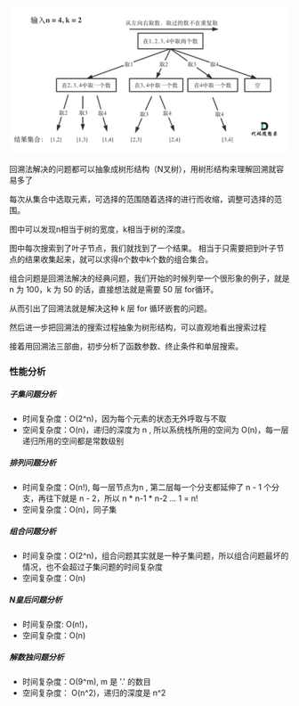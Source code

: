 ![img.png](img.png)

回溯法解决的问题都可以抽象成树形结构（N叉树），用树形结构来理解回溯就容易多了

每次从集合中选取元素，可选择的范围随着选择的进行而收缩，调整可选择的范围。

图中可以发现n相当于树的宽度，k相当于树的深度。

图中每次搜索到了叶子节点，我们就找到了一个结果。
相当于只需要把到叶子节点的结果收集起来，就可以求得n个数中k个数的组合集合。

组合问题是回溯法解决的经典问题，我们开始的时候列举一个很形象的例子，就是 n 为 100，k 为 50 的话，直接想法就是需要 50 层
for循环。

从而引出了回溯法就是解决这种 k 层 for 循环嵌套的问题。

然后进一步把回溯法的搜索过程抽象为树形结构，可以直观地看出搜索过程

接着用回溯法三部曲，初步分析了函数参数、终止条件和单层搜索。

### 性能分析

##### 子集问题分析
- 时间复杂度：O(2^n)，因为每个元素的状态无外呼取与不取
- 空间复杂度：O(n)，递归的深度为 n , 所以系统栈所用的空间为 O(n)，每一层递归所用的空间都是常数级别

##### 排列问题分析
- 时间复杂度：O(n!), 每一层节点为n , 第二层每一个分支都延伸了 n - 1 个分支，再往下就是 n - 2，所以 n * n-1 * n-2 ... 1 = n!
- 空间复杂度：O(n)，同子集

##### 组合问题分析
- 时间复杂度：O(2^n)，组合问题其实就是一种子集问题，所以组合问题最坏的情况，也不会超过子集问题的时间复杂度
- 空间复杂度：O(n)

##### N皇后问题分析
- 时间复杂度: O(n!)，
- 空间复杂度：O(n)

##### 解数独问题分析
- 时间复杂度：O(9^m), m 是 '.' 的数目
- 空间复杂度： O(n^2)，递归的深度是 n^2